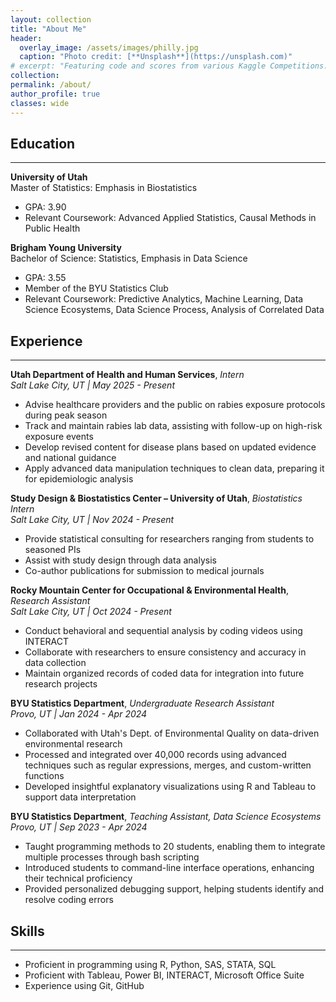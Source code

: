 ```yaml
---
layout: collection
title: "About Me"
header:
  overlay_image: /assets/images/philly.jpg
  caption: "Photo credit: [**Unsplash**](https://unsplash.com)"
# excerpt: "Featuring code and scores from various Kaggle Competitions."
collection: 
permalink: /about/
author_profile: true
classes: wide
---
```


## Education
***
**University of Utah**   
Master of Statistics: Emphasis in Biostatistics  
- GPA: 3.90
- Relevant Coursework: Advanced Applied Statistics, Causal Methods in Public Health

**Brigham Young University**  
Bachelor of Science: Statistics, Emphasis in Data Science
- GPA: 3.55
- Member of the BYU Statistics Club
- Relevant Coursework: Predictive Analytics, Machine Learning, Data Science Ecosystems, Data Science Process, Analysis of Correlated Data

## Experience
***
**Utah Department of Health and Human Services**, *Intern*  
*Salt Lake City, UT | May 2025 - Present*  
- Advise healthcare providers and the public on rabies exposure protocols during peak season
- Track and maintain rabies lab data, assisting with follow-up on high-risk exposure events
- Develop revised content for disease plans based on updated evidence and national guidance
- Apply advanced data manipulation techniques to clean data, preparing it for epidemiologic analysis

**Study Design & Biostatistics Center – University of Utah**, *Biostatistics Intern*  
*Salt Lake City, UT | Nov 2024 - Present*  
- Provide statistical consulting for researchers ranging from students to seasoned PIs
- Assist with study design through data analysis
- Co-author publications for submission to medical journals

**Rocky Mountain Center for Occupational & Environmental Health**, *Research Assistant*  
*Salt Lake City, UT | Oct 2024 - Present*  
- Conduct behavioral and sequential analysis by coding videos using INTERACT
- Collaborate with researchers to ensure consistency and accuracy in data collection
- Maintain organized records of coded data for integration into future research projects

**BYU Statistics Department**, *Undergraduate Research Assistant*  
*Provo, UT | Jan 2024 - Apr 2024*  
- Collaborated with Utah's Dept. of Environmental Quality on data-driven environmental research
- Processed and integrated over 40,000 records using advanced techniques such as regular expressions, merges, and custom-written functions
- Developed insightful explanatory visualizations using R and Tableau to support data interpretation

**BYU Statistics Department**, *Teaching Assistant, Data Science Ecosystems*  
*Provo, UT | Sep 2023 - Apr 2024*  
- Taught programming methods to 20 students, enabling them to integrate multiple processes through bash scripting
- Introduced students to command-line interface operations, enhancing their technical proficiency
- Provided personalized debugging support, helping students identify and resolve coding errors

## Skills
***
- Proficient in programming using R, Python, SAS, STATA, SQL
- Proficient with Tableau, Power BI, INTERACT, Microsoft Office Suite
- Experience using Git, GitHub
